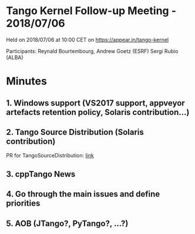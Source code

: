 # Tango Kernel Follow-up Meeting - 2018/07/06

Held on 2018/07/06 at 10:00 CET on https://appear.in/tango-kernel

Participants: Reynald Bourtembourg, Andrew Goetz (ESRF) 
              Sergi Rubio (ALBA)

# Minutes
## 1. Windows support (VS2017 support, appveyor artefacts retention policy, Solaris contribution...)


## 2. Tango Source Distribution (Solaris contribution)

PR for TangoSourceDistribution: [link](https://github.com/tango-controls/TangoSourceDistribution/pull/8)

## 3. cppTango News


## 4. Go through the main issues and define priorities


## 5. AOB (JTango?, PyTango?, ...?)


